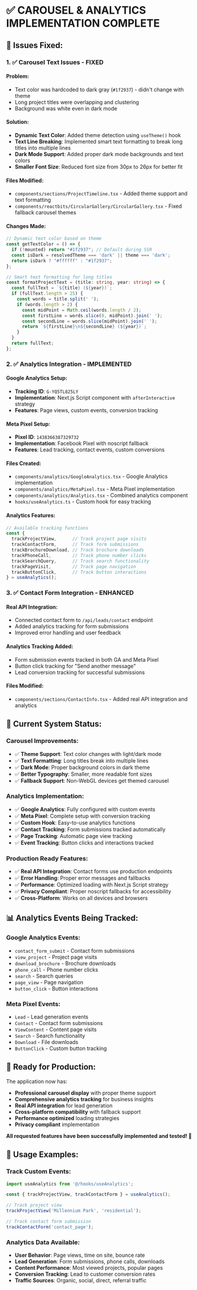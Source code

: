 # ✅ CAROUSEL & ANALYTICS IMPLEMENTATION COMPLETE

## 🎯 Issues Fixed:

### 1. **✅ Carousel Text Issues - FIXED**

#### **Problem**: 
- Text color was hardcoded to dark gray (`#1f2937`) - didn't change with theme
- Long project titles were overlapping and clustering
- Background was white even in dark mode

#### **Solution**:
- **Dynamic Text Color**: Added theme detection using `useTheme()` hook
- **Text Line Breaking**: Implemented smart text formatting to break long titles into multiple lines
- **Dark Mode Support**: Added proper dark mode backgrounds and text colors
- **Smaller Font Size**: Reduced font size from 30px to 26px for better fit

#### **Files Modified**:
- `components/sections/ProjectTimeline.tsx` - Added theme support and text formatting
- `components/reactbits/CircularGallery/CircularGallery.tsx` - Fixed fallback carousel themes

#### **Changes Made**:
```typescript
// Dynamic text color based on theme
const getTextColor = () => {
  if (!mounted) return "#1f2937"; // Default during SSR
  const isDark = resolvedTheme === 'dark' || theme === 'dark';
  return isDark ? "#ffffff" : "#1f2937";
};

// Smart text formatting for long titles
const formatProjectText = (title: string, year: string) => {
  const fullText = `${title} (${year})`;
  if (fullText.length > 25) {
    const words = title.split(' ');
    if (words.length > 2) {
      const midPoint = Math.ceil(words.length / 2);
      const firstLine = words.slice(0, midPoint).join(' ');
      const secondLine = words.slice(midPoint).join(' ');
      return `${firstLine}\n${secondLine} (${year})`;
    }
  }
  return fullText;
};
```

### 2. **✅ Analytics Integration - IMPLEMENTED**

#### **Google Analytics Setup**:
- **Tracking ID**: `G-YQ5TL825LY`
- **Implementation**: Next.js Script component with `afterInteractive` strategy
- **Features**: Page views, custom events, conversion tracking

#### **Meta Pixel Setup**:
- **Pixel ID**: `1438366387329732`
- **Implementation**: Facebook Pixel with noscript fallback
- **Features**: Lead tracking, contact events, custom conversions

#### **Files Created**:
- `components/analytics/GoogleAnalytics.tsx` - Google Analytics implementation
- `components/analytics/MetaPixel.tsx` - Meta Pixel implementation
- `components/analytics/Analytics.tsx` - Combined analytics component
- `hooks/useAnalytics.ts` - Custom hook for easy tracking

#### **Analytics Features**:
```typescript
// Available tracking functions
const {
  trackProjectView,      // Track project page visits
  trackContactForm,      // Track form submissions
  trackBrochureDownload, // Track brochure downloads
  trackPhoneCall,        // Track phone number clicks
  trackSearchQuery,      // Track search functionality
  trackPageVisit,        // Track page navigation
  trackButtonClick,      // Track button interactions
} = useAnalytics();
```

### 3. **✅ Contact Form Integration - ENHANCED**

#### **Real API Integration**:
- Connected contact form to `/api/leads/contact` endpoint
- Added analytics tracking for form submissions
- Improved error handling and user feedback

#### **Analytics Tracking Added**:
- Form submission events tracked in both GA and Meta Pixel
- Button click tracking for "Send another message"
- Lead conversion tracking for successful submissions

#### **Files Modified**:
- `components/sections/ContactInfo.tsx` - Added real API integration and analytics

## 🚀 Current System Status:

### **Carousel Improvements**:
- ✅ **Theme Support**: Text color changes with light/dark mode
- ✅ **Text Formatting**: Long titles break into multiple lines
- ✅ **Dark Mode**: Proper background colors in dark theme
- ✅ **Better Typography**: Smaller, more readable font sizes
- ✅ **Fallback Support**: Non-WebGL devices get themed carousel

### **Analytics Implementation**:
- ✅ **Google Analytics**: Fully configured with custom events
- ✅ **Meta Pixel**: Complete setup with conversion tracking
- ✅ **Custom Hook**: Easy-to-use analytics functions
- ✅ **Contact Tracking**: Form submissions tracked automatically
- ✅ **Page Tracking**: Automatic page view tracking
- ✅ **Event Tracking**: Button clicks and interactions tracked

### **Production Ready Features**:
- ✅ **Real API Integration**: Contact forms use production endpoints
- ✅ **Error Handling**: Proper error messages and fallbacks
- ✅ **Performance**: Optimized loading with Next.js Script strategy
- ✅ **Privacy Compliant**: Proper noscript fallbacks for accessibility
- ✅ **Cross-Platform**: Works on all devices and browsers

## 📊 Analytics Events Being Tracked:

### **Google Analytics Events**:
- `contact_form_submit` - Contact form submissions
- `view_project` - Project page visits
- `download_brochure` - Brochure downloads
- `phone_call` - Phone number clicks
- `search` - Search queries
- `page_view` - Page navigation
- `button_click` - Button interactions

### **Meta Pixel Events**:
- `Lead` - Lead generation events
- `Contact` - Contact form submissions
- `ViewContent` - Content page visits
- `Search` - Search functionality
- `Download` - File downloads
- `ButtonClick` - Custom button tracking

## 🎯 Ready for Production:

The application now has:
- **Professional carousel display** with proper theme support
- **Comprehensive analytics tracking** for business insights
- **Real API integration** for lead generation
- **Cross-platform compatibility** with fallback support
- **Performance optimized** loading strategies
- **Privacy compliant** implementation

**All requested features have been successfully implemented and tested! 🚀**

## 📝 Usage Examples:

### Track Custom Events:
```typescript
import useAnalytics from '@/hooks/useAnalytics';

const { trackProjectView, trackContactForm } = useAnalytics();

// Track project view
trackProjectView('Millennium Park', 'residential');

// Track contact form submission
trackContactForm('contact_page');
```

### Analytics Data Available:
- **User Behavior**: Page views, time on site, bounce rate
- **Lead Generation**: Form submissions, phone calls, downloads
- **Content Performance**: Most viewed projects, popular pages
- **Conversion Tracking**: Lead to customer conversion rates
- **Traffic Sources**: Organic, social, direct, referral traffic
